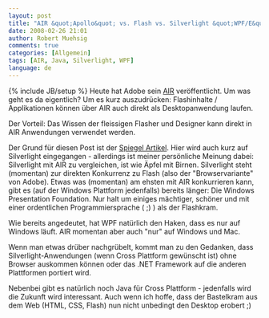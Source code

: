 ```yaml
---
layout: post
title: "AIR &quot;Apollo&quot; vs. Flash vs. Silverlight &quot;WPF/E&quot; vs. WPF &quot;Avalon&quot; - WTF?"
date: 2008-02-26 21:01
author: Robert Muehsig
comments: true
categories: [Allgemein]
tags: [AIR, Java, Silverlight, WPF]
language: de
---
```

{% include JB/setup %}
Heute hat Adobe sein <a href="http://de.wikipedia.org/wiki/Adobe_Integrated_Runtime">AIR</a> veröffentlicht. Um was geht es da eigentlich? Um es kurz auszudrücken: Flashinhalte / Applikationen können über AIR auch direkt als Desktopanwendung laufen.

Der Vorteil: Das Wissen der fleissigen Flasher und Designer kann direkt in AIR Anwendungen verwendet werden.

Der Grund für diesen Post ist der <a href="http://www.spiegel.de/netzwelt/tech/0,1518,537809,00.html">Spiegel Artikel</a>. Hier wird auch kurz auf Silverlight eingegangen - allerdings ist meiner persönliche Meinung dabei: Silverlight mit AIR zu vergleichen, ist wie Äpfel mit Birnen.
Silverlight steht (momentan) zur direkten Konkurrenz zu Flash (also der "Browservariante" von Adobe). Etwas was (momentan) am ehsten mit AIR konkurrieren kann, gibt es (auf der Windows Plattform jedenfalls) bereits länger: Die Windows Presentation Foundation.
Nur halt um einiges mächtiger, schöner und mit einer ordentlichen Programmiersprache ( ;) ) als der Flashkram.

Wie bereits angedeutet, hat WPF natürlich den Haken, dass es nur auf Windows läuft. AIR momentan aber auch "nur" auf Windows und Mac.

Wenn man etwas drüber nachgrübelt, kommt man zu den Gedanken, dass Silverlight-Anwendungen (wenn Cross Plattform gewünscht ist) ohne Browser auskommen können oder das .NET Framework auf die anderen Plattformen portiert wird.

Nebenbei gibt es natürlich noch Java für Cross Plattform - jedenfalls wird die Zukunft wird interessant. Auch wenn ich hoffe, dass der Bastelkram aus dem Web (HTML, CSS, Flash) nun nicht unbedingt den Desktop erobert ;)
